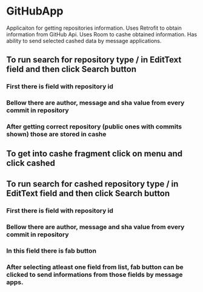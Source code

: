 # GitHubApp
Applicaiton for getting repositories information.
Uses Retrofit to obtain information from GitHub Api.
Uses Room to cashe obtained information.
Has ability to send selected cashed data by message applications.


## To run search for repository type <owner>/<repository> in EditText field and then click Search button
### First there is field with repository id
### Bellow there are author, message and sha value from every commit in repository
### After getting correct repository (public ones with commits shown) those are stored in cashe


## To get into cashe fragment click on menu and click cashed

## To run search for cashed repository type <owner>/<repository> in EditText field and then click Search button
### First there is field with repository id
### Bellow there are author, message and sha value from every commit in repository
### In this field there is fab button
### After selecting atleast one field from list, fab button can be clicked to send informations from those fields by message apps.
